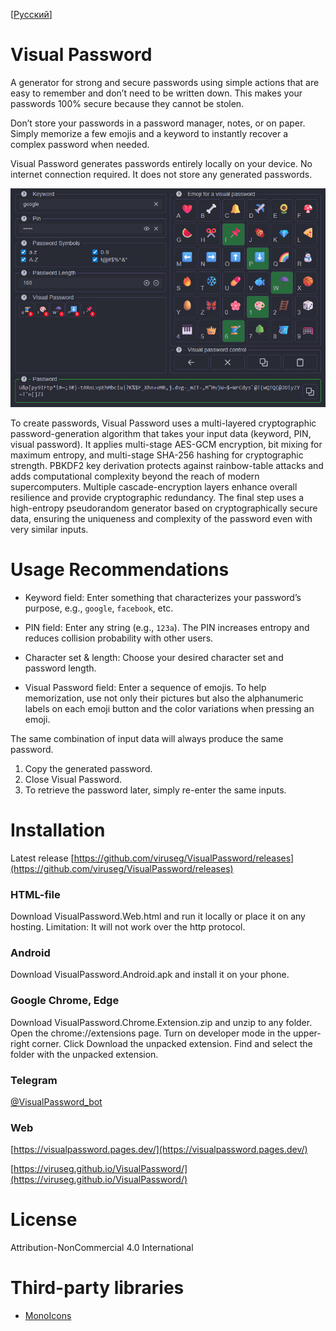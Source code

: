 [<a href="docs/README-RU.md">Русский</a>]

# Visual Password

A generator for strong and secure passwords using simple actions that are easy to remember and don’t need to be written down. This makes your passwords 100% secure because they cannot be stolen.

Don’t store your passwords in a password manager, notes, or on paper. Simply memorize a few emojis and a keyword to instantly recover a complex password when needed.

Visual Password generates passwords entirely locally on your device. No internet connection required. It does not store any generated passwords.

![screen0.png](docs/imgs/screen0.png)

To create passwords, Visual Password uses a multi-layered cryptographic password-generation algorithm that takes your input data (keyword, PIN, visual password). It applies multi-stage AES-GCM encryption, bit mixing for maximum entropy, and multi-stage SHA-256 hashing for cryptographic strength. PBKDF2 key derivation protects against rainbow-table attacks and adds computational complexity beyond the reach of modern supercomputers. Multiple cascade-encryption layers enhance overall resilience and provide cryptographic redundancy. The final step uses a high-entropy pseudorandom generator based on cryptographically secure data, ensuring the uniqueness and complexity of the password even with very similar inputs.

# Usage Recommendations

- Keyword field: Enter something that characterizes your password’s purpose, e.g., `google`, `facebook`, etc.

- PIN field: Enter any string (e.g., `123a`). The PIN increases entropy and reduces collision probability with other users.

- Character set & length: Choose your desired character set and password length.

- Visual Password field: Enter a sequence of emojis. To help memorization, use not only their pictures but also the alphanumeric labels on each emoji button and the color variations when pressing an emoji.

The same combination of input data will always produce the same password.

1. Copy the generated password.
2. Close Visual Password.
3. To retrieve the password later, simply re-enter the same inputs.

# Installation

Latest release [https://github.com/viruseg/VisualPassword/releases](https://github.com/viruseg/VisualPassword/releases)

### HTML-file
Download VisualPassword.Web.html and run it locally or place it on any hosting. Limitation: It will not work over the http protocol.

### Android
Download VisualPassword.Android.apk and install it on your phone.

### Google Chrome, Edge
Download VisualPassword.Chrome.Extension.zip and unzip to any folder.
Open the chrome://extensions page.
Turn on developer mode in the upper-right corner.
Click Download the unpacked extension.
Find and select the folder with the unpacked extension.

### Telegram
[@VisualPassword_bot](https://t.me/VisualPassword_bot)

### Web

[https://visualpassword.pages.dev/](https://visualpassword.pages.dev/)

[https://viruseg.github.io/VisualPassword/](https://viruseg.github.io/VisualPassword/)

# License

Attribution-NonCommercial 4.0 International

# Third-party libraries

- [MonoIcons](https://icons.mono.company/)
